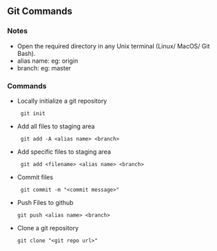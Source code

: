 ## Git Commands ##

### Notes ###
    
* Open the required directory in any Unix terminal (Linux/ MacOS/ Git Bash).
* alias name: eg: origin
* branch: eg: master

### Commands ###

* Locally initialize a git repository

       git init
       
 * Add all files to staging area
 
        git add -A <alias name> <branch>
        
        
 * Add specific files to staging area
 
        git add <filename> <alias name> <branch>
        
 * Commit files
        
        git commit -m "<commit message>"
        
  * Push Files to github
  
        git push <alias name> <branch>
      
  * Clone a git repository
  
        git clone "<git repo url>"
